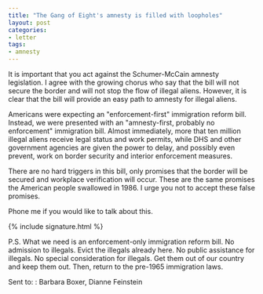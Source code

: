 ```yaml
---
title: "The Gang of Eight's amnesty is filled with loopholes"
layout: post
categories:
- letter
tags:
- amnesty
---
```


It is important that you act against the Schumer-McCain amnesty legislation. I agree with the growing chorus who say that the bill will not secure the border and will not stop the flow of illegal aliens. However, it is clear that the bill will provide an easy path to amnesty for illegal aliens.

Americans were expecting an "enforcement-first" immigration reform bill. Instead, we were presented with an "amnesty-first, probably no enforcement" immigration bill. Almost immediately, more that ten million illegal aliens receive legal status and work permits, while DHS and other government agencies are given the power to delay, and possibly even prevent, work on border security and interior enforcement measures.

There are no hard triggers in this bill, only promises that the border will be secured and workplace verification will occur. These are the same promises the American people swallowed in 1986. I urge you not to accept these false promises.

Phone me if you would like to talk about this.

{% include signature.html %}

P.S. What we need is an enforcement-only immigration reform bill. No admission to illegals. Evict the illegals already here. No public assistance for illegals. No special consideration for illegals. Get them out of our country and keep them out. Then, return to the pre-1965 immigration laws.

Sent to:
: Barbara Boxer, Dianne Feinstein
